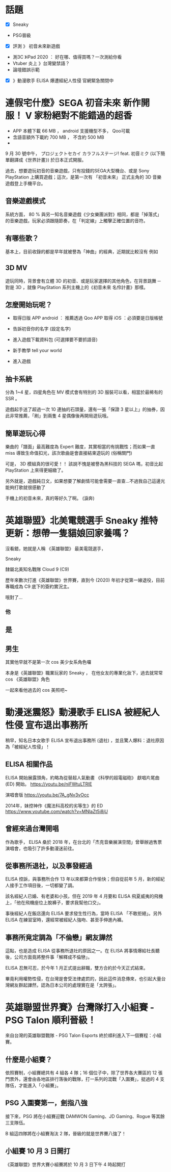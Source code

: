# 話題
- [x] Sneaky
- PSG晉級
- [x] 評測 》 初音未來新遊戲
- 測3C 》iPad 2020 ： 好在哪、值得買嗎？一次測給你看
- Vtuber 炎上 》台灣變禁語？
- 論壇錯誤示範
- [x] 》動漫歌手 ELISA 爆遭經紀人性侵  官網緊急關閉中


# 連假宅什麼》SEGA 初音未來 新作開服！ V 家粉絕對不能錯過的超香
- APP 本體下載 66 MB ， android 支援機型不多， Qoo可載
- 含語音額外下載約 700 MB ， 不含約 500 MB
- 
9 月 30 號中午， プロジェクトセカイ カラフルステージ! feat. 初音ミク (以下簡單翻譯成《世界計畫》) 於日本正式開服。

過去，想要遊玩初音的音樂遊戲，只有投錢的SEGA大型機台、或是 Sony PlayStation 上購買遊戲；這次，是第一次有 「初音未來」 正式主角的 3D 音樂遊戲登上手機平台。

## 音樂遊戲模式
系統方面， 80 % 與另一知名音樂遊戲《少女樂團派對》相同，都是「掉落式」的音樂遊戲，玩家必須跟隨節奏，在「判定線」上觸擊正確位置的音符。

## 有哪些歌？
基本上，目前收錄的都是早年就被譽為「神曲」的經典，近期就比較沒有
例如



## 3D MV
遊玩同時，背景會有立體 3D 的初音、或是玩家選擇的其他角色，在背景跳舞 ─ 對是 3D ，就像 PlayStation 系列主機上的《初音未來 名伶計畫》那樣。


## 怎麼開始玩呢？
- 取得日版 APP 
android ： 推薦透過 Qoo APP 取得
iOS ：必須要是日版帳號
- 告訴初音你的名字 (設定名字)

- 進入遊戲下載資料包 (可選擇要不要抓語音)
- 新手教學 tell your world
- 進入遊戲

## 抽卡系統
分為 1~4 星，四星角色在 MV 模式會有特別的 3D 服裝可以看，相當於最稀有的 SSR 。

遊戲起手送了超過一次 10 連抽的石頭量，還有一張「保證 3 星以上」的抽券，因此非常推薦，「刷」到兩隻 4 星偶像後再開局遊玩哦。

## 簡單遊玩心得
樂曲的「譜面」最高難度為 Expert 難度，其實相當的有挑戰性；而如果一直 miss 導致生命值扣光，該次歌曲是會直接結束遊玩的 (俗稱關門)

可是， 3D 模組真的很可愛！！ 該說不愧是被譽為黑科技的 SEGA 嗎，初音比起 PlayStation 上來得更細緻了。

另外就是，遊戲純日文，如果想要了解劇情可能會需要一直查...不過我自己這邊光能夠打歌就很感動了

手機上的初音未來，真的等好久了啊。
(淚奔)



# 英雄聯盟》北美電競選手 Sneaky 推特更新：想帶一隻貓娘回家養嗎？
沒看錯，她就是人稱 《英雄聯盟》 最美電競選手，

 Sneaky

隸屬北美知名戰隊 Cloud 9 (C9) 

歷年來數次打進《英雄聯盟》世界賽，直到今 (2020) 年初才從第一線退役，目前專職成為 C9 底下的簽約實況主。

哦對了...

### 他

## 是

## 男生



其實他早就不是第一次 cos 美少女系角色囉

本身是《英雄聯盟》職業玩家的 Sneaky ， 在他女友的專業化妝下，過去就常常 cos 《英雄聯盟》角色

一起來看他過去的 cos 美照吧~




# 動漫迷震怒》動漫歌手 ELISA 被經紀人性侵   宣布退出事務所

稍早，知名日本女歌手 ELISA 宣布退出事務所 (退社) ，並且驚人爆料：退社原因為「被經紀人性侵」！

## ELISA 相關作品
ELISA 開始展露頭角，約略為從替超人氣動畫 《科學的超電磁砲》 獻唱片尾曲 (ED) 開始。
https://youtu.be/niFWtuLTRIE

演唱會版
https://youtu.be/7A_gNv3vOcc


2014年，妹控神作《魔法科高校的劣等生》的 ED
https://www.youtube.com/watch?v=MNlaZt5i8jU


## 曾經來過台灣開唱
作為歌手， ELISA 桑於 2018 年，在台北的「杰克音樂展演空間」曾舉辦過售票演唱會，也吸引了許多動漫迷前往。


## 從事務所退社，以及事發經過
ELISA 控訴，與事務所合作 13 年以來都算合作愉快；但自從前年 5 月，新的經紀人接手工作項目後，一切都變了調。

該名經紀人已婚、有老婆和小孩，但在 2019 年 4 月要和 ELISA 飛夏威夷的飛機上，「他在飛機座位上脫褲子，要求我幫他口交」。

事後經紀人在飯店還向 ELISA 要求發生性行為，當時 ELISA 「不敢拒絕」。另外 ELISA 在練習室時，還經常被經紀人強吻、甚至手伸進內褲。

## 事務所竟定調為「不倫戀」網友譁然
這點，也是造成 ELISA 從事務所退社的原因之一。在 ELISA 將事情爆給社長聽後，公司方面竟將整件事「解釋成不倫戀」。

ELISA 忍無可忍，於今年 1 月正式提出辭職，雙方合約於今天正式結束。

畢竟利用權勢性侵，在台灣是會受法律處罰的，因此這件消息傳來，也引起大量台灣網友群起譁然，認為日本公司的處理實在是「太誇張」。


# 英雄聯盟世界賽》台灣隊打入小組賽 - PSG Talon 順利晉級！

來自台灣的英雄聯盟戰隊 - PSG Talon Esports 終於順利進入下一個賽程：小組賽。

## 什麼是小組賽？
依照賽制，小組賽總共有 4 組各 4 隊；16 個位子中，除了世界各大賽區的 12 張門票外，還會由各地區排行落後的戰隊，打一系列的混戰「入圍賽」，挺過的 4 支隊伍，才能進入「小組賽」。

## PSG 入圍賽第一，劍指八強

接下來，PSG 將在小組賽迎戰 DAMWON Gaming、JD Gaming、Rogue 等其餘三支隊伍。

B 組這四隊將在小組賽淘汰 2 隊，晉級的就是世界賽八強了！

## 小組賽 10 月 3 日開打
《英雄聯盟》世界大賽小組賽將於 10 月 3 日下午 4 時起開打